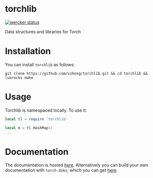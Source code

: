 torchlib
====================

[![wercker status](https://app.wercker.com/status/c7bd97d06535598d96937e0cf5ace629/m "wercker status")](https://app.wercker.com/project/bykey/c7bd97d06535598d96937e0cf5ace629)

Data structures and libraries for Torch

# Installation

You can install `torchlib` as follows:

`git clone https://github.com/vzhong/torchlib.git && cd torchlib && luarocks make`

# Usage

Torchlib is namespaced locally. To use it:

```lua
local tl = require 'torchlib'

local m = tl.HashMap()
...
```

# Documentation

The documentation is hosted [here](http://www.victorzhong.com/torchlib/torchlib/index.html).
Alternatively you can build your own documentation with `torch-dokx`, which you can get [here](https://github.com/deepmind/torch-dokx).
